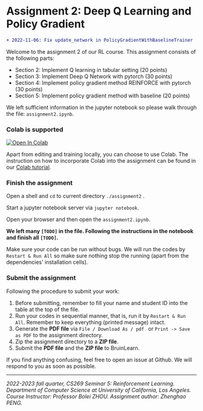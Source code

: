 # Assignment 2: Deep Q Learning and Policy Gradient

```diff
+ 2022-11-06: Fix update_network in PolicyGradientWithBaselineTrainer
```


Welcome to the assignment 2 of our RL course. This assignment consists of the following parts:

* Section 2: Implement Q learning in tabular setting (20 points)
* Section 3: Implement Deep Q Network with pytorch (30 points)
* Section 4: Implement policy gradient method REINFORCE with pytorch (30 points)
* Section 5: Implement policy gradient method with baseline (20 points)

We left sufficient information in the jupyter notebook so please walk through the file: `assignment2.ipynb`.



### Colab is supported



<a target="_blank" href="https://colab.research.google.com/github/ucla-rlcourse/assignment-2022fall/blob/main/assignment2/assignment2.ipynb">
  <img src="https://colab.research.google.com/assets/colab-badge.svg" alt="Open In Colab"/>
</a>

<br>


Apart from editing and training locally, you can choose to use Colab. The instruction on how to incorporate Colab into the assignment can be found in our [Colab tutorial](../colab-tutorial.md).



### Finish the assignment

Open a shell and `cd` to current directory `./assignment2` . 

Start a jupyter notebook server via `jupyter notebook`. 

Open your browser and then open the `assignment2.ipynb`. 

**We left many `[TODO]` in the file. Following the instructions in the notebook and finish all `[TODO]`.** 

Make sure your code can be run without bugs. We will run the codes by `Restart & Run All` so make sure nothing stop the running (apart from the dependencies' installation cells).




### Submit the assignment

Following the procedure to submit your work:

1. Before submitting, remember to fill your name and student ID into the table at the top of the file.
2. Run your codes in sequential manner, that is, run it by `Restart & Run All`. Remember to keep everything (printed message) intact.
3. Generate the **PDF file** via `File / Download As / pdf ` or `Print -> Save as PDF` to the assignment directory.
4. Zip the assignment directory to a **ZIP file**.
5. Submit the **PDF file** and the **ZIP file** to BruinLearn.




If you find anything confusing, feel free to open an issue at Github. We will respond to you as soon as possible.



------

*2022-2023 fall quarter, CS269 Seminar 5: Reinforcement Learning. Department of Computer Science at University of California, Los Angeles. Course Instructor: Professor Bolei ZHOU. Assignment author: Zhenghao PENG.*

